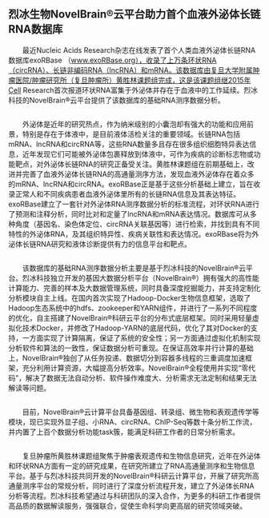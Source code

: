 ## **烈冰生物NovelBrain®云平台助力首个血液外泌体长链RNA数据库**
　　最近Nucleic Acids Research杂志在线发表了首个人类血液外泌体长链RNA数据库exoRBase （www.exoRBase.org），收录了上万条环状RNA（circRNA）、长链非编码RNA（lncRNA）和mRNA。该数据库由复旦大学附属肿瘤医院/肿瘤研究所（复旦肿瘤所）黄胜林课题组完成，这是该课题组继2015年Cell Research首次报道环状RNA富集于外泌体并存在于血液中的工作延续。烈冰科技的NovelBrain®云平台提供了该数据库的基础RNA测序数据分析。
 <div style="text-align:center"><img data-src="1.png" width="500px" ></img>
</div>

　　外泌体是近年的研究热点，作为纳米级别的小囊泡却有强大的功能和应用前景，特别是存在于体液中，是目前液体活检关注的重要领域。长链RNA包括mRNA、lncRNA和circRNA等，这些RNA数量多且存在很多组织细胞特异表达信息，近年发现它们可能被外泌体包裹释放到体液中，可作为疾病的诊断标志物或功能靶点，对外泌体长链RNA的研究正备受关注。黄胜林课题组在前期基础上，改进并完善了血液外泌体长链RNA的高通量测序方法，发现血液外泌体存在着众多的mRNA、lncRNA和circRNA。exoRBase正是基于这些分析基础上建立，旨在收录正常人和不同疾病患者血液外泌体里所有的长链RNA信息及其表达特征。exoRBase建立了一套针对外泌体RNA测序数据分析的标准流程，对环状RNA进行了预测和注释分析，同时比对和定量了lncRNA和mRNA表达情况。数据库可从多种角度（基因名、染色体定位、circRNA关联基因等）进行检索，并找到具有不同特性的外泌体RNA，及其组织特异性、疾病关联性和表达情况。exoRBase将为外泌体长链RNA研究和液体诊断提供有力的信息平台和靶点。
<div style="text-align:center"><img data-src="2.png" width="500px" ></img>
</div>

　　该数据库的基础RNA测序数据分析主要是基于烈冰科技的NovelBrain®云平台。烈冰科技独立开发的基因大数据分析平台（NovelBrain®）拥有强大的高性能计算能力、完善的样本及大数据管理系统，同时具备深度挖掘能力，并支持定制化分析模块自主上线。在国内首次实现了Hadoop-Docker生物信息框架，选取了Hadoop生态系统中的hdfs、zookeeper和YARN组件，并进行了一系列不同程度的优化，自主搭建了NovelBrain®科研云平台的分布式底层框架。同时采用轻量虚拟化技术Docker，并修改了Hadoop-YARN的底层代码，优化了其对Docker的支持，一方面实现了计算隔离，保证了系统的安全性；另一方面通过虚拟化机制实现分析软件和算法的一致性，保证数据分析可重现。在保证高效率并行计算的基础上，NovelBrain®独创了从任务投递、数据切分到容器多线程的三重调度加速框架，充分利用计算资源，大幅提高分析效率。NovelBrain®全程使用并实现“零代码”，解决了数据无法自动分析、软件操作难度大、分析需求无法定制和结果无法解读等问题。
<div style="text-align:center"><img data-src="3.png" width="500px" ></img>
</div>

　　目前，NovelBrain®云计算平台具备基因组、转录组、微生物和表观遗传学等模块，现已实现外显子组、小RNA、circRNA、ChIP-Seq等数十条分析工作流，并内置了上百个数据分析功能task簇，能满足科研工作者的日常分析需求。
 <div style="text-align:center"><img data-src="4.png" width="500px" ></img>
</div>
	
　　复旦肿瘤所黄胜林课题组聚焦于肿瘤表观遗传和生物信息研究，近年在外泌体和环状RNA方面有一定的研究成果，在研究所建立了RNA高通量测序和生物信息平台。基于与烈冰科技共同开发的NovelBrain®科研云计算平台，开展了研究所高通量测序平台的常规分析，同时进行了深度分析流程开发，建立了外泌体长RNA分析等流程。烈冰科技希望通过与科研团队的深入合作，为更多的科研工作者提供高品质的数据解读服务，强强联合，促使生命科学向更高层的研究领域突破。

